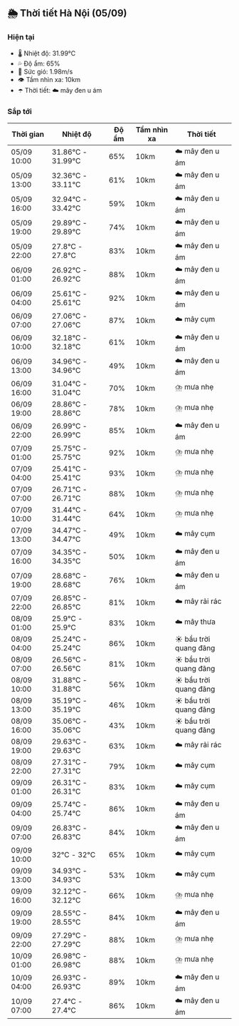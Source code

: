 ## 🌦️ Thời tiết Hà Nội (05/09)

### Hiện tại

- 🌡️ Nhiệt độ: 31.99℃
- 💦 Độ ẩm: 65%
- 💨 Sức gió: 1.98m/s
- 👁️ Tầm nhìn xa: 10km
- ☂️ Thời tiết: ☁️ mây đen u ám

### Sắp tới

| Thời gian | Nhiệt độ | Độ ẩm | Tầm nhìn xa | Thời tiết |
| --- | --- | --- | --- | --- |
| 05/09 10:00 | 31.86℃ - 31.99℃ | 65% | 10km | ☁️ mây đen u ám |
| 05/09 13:00 | 32.36℃ - 33.11℃ | 61% | 10km | ☁️ mây đen u ám |
| 05/09 16:00 | 32.94℃ - 33.42℃ | 59% | 10km | ☁️ mây đen u ám |
| 05/09 19:00 | 29.89℃ - 29.89℃ | 74% | 10km | ☁️ mây đen u ám |
| 05/09 22:00 | 27.8℃ - 27.8℃ | 83% | 10km | ☁️ mây đen u ám |
| 06/09 01:00 | 26.92℃ - 26.92℃ | 88% | 10km | ☁️ mây đen u ám |
| 06/09 04:00 | 25.61℃ - 25.61℃ | 92% | 10km | ☁️ mây đen u ám |
| 06/09 07:00 | 27.06℃ - 27.06℃ | 87% | 10km | ☁️ mây cụm |
| 06/09 10:00 | 32.18℃ - 32.18℃ | 61% | 10km | ☁️ mây đen u ám |
| 06/09 13:00 | 34.96℃ - 34.96℃ | 49% | 10km | ☁️ mây đen u ám |
| 06/09 16:00 | 31.04℃ - 31.04℃ | 70% | 10km | ⛈️ mưa nhẹ |
| 06/09 19:00 | 28.86℃ - 28.86℃ | 78% | 10km | ⛈️ mưa nhẹ |
| 06/09 22:00 | 26.99℃ - 26.99℃ | 85% | 10km | ☁️ mây đen u ám |
| 07/09 01:00 | 25.75℃ - 25.75℃ | 92% | 10km | ⛈️ mưa nhẹ |
| 07/09 04:00 | 25.41℃ - 25.41℃ | 93% | 10km | ⛈️ mưa nhẹ |
| 07/09 07:00 | 26.71℃ - 26.71℃ | 88% | 10km | ⛈️ mưa nhẹ |
| 07/09 10:00 | 31.44℃ - 31.44℃ | 64% | 10km | ⛈️ mưa nhẹ |
| 07/09 13:00 | 34.47℃ - 34.47℃ | 49% | 10km | ☁️ mây cụm |
| 07/09 16:00 | 34.35℃ - 34.35℃ | 50% | 10km | ☁️ mây đen u ám |
| 07/09 19:00 | 28.68℃ - 28.68℃ | 76% | 10km | ☁️ mây đen u ám |
| 07/09 22:00 | 26.85℃ - 26.85℃ | 81% | 10km | ☁️ mây rải rác |
| 08/09 01:00 | 25.9℃ - 25.9℃ | 83% | 10km | ☁️ mây thưa |
| 08/09 04:00 | 25.24℃ - 25.24℃ | 86% | 10km | ☀️ bầu trời quang đãng |
| 08/09 07:00 | 26.56℃ - 26.56℃ | 81% | 10km | ☀️ bầu trời quang đãng |
| 08/09 10:00 | 31.88℃ - 31.88℃ | 56% | 10km | ☀️ bầu trời quang đãng |
| 08/09 13:00 | 35.19℃ - 35.19℃ | 46% | 10km | ☀️ bầu trời quang đãng |
| 08/09 16:00 | 35.06℃ - 35.06℃ | 43% | 10km | ☀️ bầu trời quang đãng |
| 08/09 19:00 | 29.63℃ - 29.63℃ | 63% | 10km | ☁️ mây rải rác |
| 08/09 22:00 | 27.31℃ - 27.31℃ | 79% | 10km | ☁️ mây cụm |
| 09/09 01:00 | 26.31℃ - 26.31℃ | 83% | 10km | ☁️ mây cụm |
| 09/09 04:00 | 25.74℃ - 25.74℃ | 86% | 10km | ☁️ mây đen u ám |
| 09/09 07:00 | 26.83℃ - 26.83℃ | 84% | 10km | ☁️ mây đen u ám |
| 09/09 10:00 | 32℃ - 32℃ | 65% | 10km | ☁️ mây cụm |
| 09/09 13:00 | 34.93℃ - 34.93℃ | 53% | 10km | ☁️ mây cụm |
| 09/09 16:00 | 32.12℃ - 32.12℃ | 66% | 10km | ⛈️ mưa nhẹ |
| 09/09 19:00 | 28.55℃ - 28.55℃ | 84% | 10km | ☁️ mây đen u ám |
| 09/09 22:00 | 27.29℃ - 27.29℃ | 88% | 10km | ⛈️ mưa nhẹ |
| 10/09 01:00 | 26.98℃ - 26.98℃ | 88% | 10km | ⛈️ mưa nhẹ |
| 10/09 04:00 | 26.93℃ - 26.93℃ | 89% | 10km | ☁️ mây đen u ám |
| 10/09 07:00 | 27.4℃ - 27.4℃ | 86% | 10km | ☁️ mây đen u ám |
